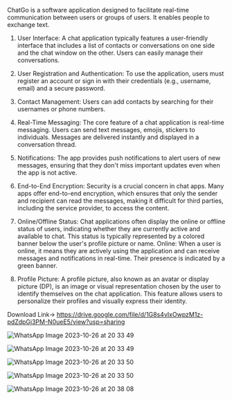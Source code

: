 ChatGo is a software application designed to facilitate real-time communication between users or groups of users. It enables people to exchange text.

1. User Interface: A chat application typically features a user-friendly interface that includes a list of contacts or conversations on one side and the chat window on the other. Users can easily manage their conversations.

2. User Registration and Authentication: To use the application, users must register an account or sign in with their credentials (e.g., username, email) and a secure password.

3. Contact Management: Users can add contacts by searching for their usernames or phone numbers.

4. Real-Time Messaging: The core feature of a chat application is real-time messaging. Users can send text messages, emojis, stickers to individuals. Messages are delivered instantly and displayed in a conversation thread.

5. Notifications: The app provides push notifications to alert users of new messages, ensuring that they don't miss important updates even when the app is not active.

6. End-to-End Encryption: Security is a crucial concern in chat apps. Many apps offer end-to-end encryption, which ensures that only the sender and recipient can read the messages, making it difficult for third parties, including the service provider, to access the content.

7. Online/Offline Status: Chat applications often display the online or offline status of users, indicating whether they are currently active and available to chat. This status is typically represented by a colored banner below the user's profile picture or name.
Online: When a user is online, it means they are actively using the application and can receive messages and notifications in real-time. Their presence is indicated by a green banner.

8. Profile Picture: A profile picture, also known as an avatar or display picture (DP), is an image or visual representation chosen by the user to identify themselves on the chat application. This feature allows users to personalize their profiles and visually express their identity.

Download Link-> https://drive.google.com/file/d/1G8s4vIxOwpzM1z-pdZdpGj3PM-N0ueE5/view?usp=sharing

![WhatsApp Image 2023-10-26 at 20 33 49](https://github.com/PRINCEKUMAR2025/ChatGo/assets/96488489/d476f4a9-a839-47c6-a543-91e22149da0f)

![WhatsApp Image 2023-10-26 at 20 33 49](https://github.com/PRINCEKUMAR2025/ChatGo/assets/96488489/c1e814d2-8bf6-432b-bdfa-8c2444067ff5)

![WhatsApp Image 2023-10-26 at 20 33 50](https://github.com/PRINCEKUMAR2025/ChatGo/assets/96488489/21cf6414-69fd-42b6-9099-fdf6a0a57905)

![WhatsApp Image 2023-10-26 at 20 33 50](https://github.com/PRINCEKUMAR2025/ChatGo/assets/96488489/84972ad6-c42a-47b0-8907-4103e6fe5156)

![WhatsApp Image 2023-10-26 at 20 38 08](https://github.com/PRINCEKUMAR2025/ChatGo/assets/96488489/8a712799-a262-4559-96f0-e382ce9eca07)




